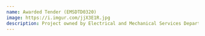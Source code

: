 ```yaml
---
name: Awarded Tender (EMSDTD0320)
image: https://i.imgur.com/jjX3E1R.jpg
description: Project owned by Electrical and Mechanical Services Department. Prepare technical proposal and fee proposal for the project "Provision of Service for the Implementation of Asset Digitalisation in Existing Government Venues in New Territories West".
---
```

